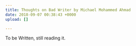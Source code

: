 ```yaml
---
title: Thoughts on Bad Writer by Michael Mohammed Ahmad
date: 2018-09-07 00:38:43 +0000
upload: []

---
```

To be Written, still reading it.